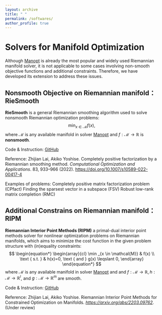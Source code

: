 ```yaml
---
layout: archive
title: " "
permalink: /softwares/
author_profile: true
---
```



# Solvers for Manifold Optimization

Although [Manopt](https://www.manopt.org/tutorial.html) is already the most popular and widely used Riemannian manifold solver, it is not applicable to some cases involving non-smooth objective functions and additional constraints. Therefore, we have developed its extension to address these issues.



## Nonsmooth Objective on Riemannian manifold： RieSmooth

**RieSmooth** is a general Riemannian smoothing algorithm used to solve nonsmooth Riemannian optimization problems:
$$
\begin{equation*}
\min _{x \in \mathcal{M}} f(x),
\end{equation*}
$$
where $\mathcal{M}$ is any available manifold in solver [Manopt](https://www.manopt.org/tutorial.html) and $f:\mathcal{M} \to \mathbb{R}$ is **nonsmooth**.

Code & Instruction: [GitHub](https://github.com/GALVINLAI/General-Riemannian-Smoothing-Method)

Reference: Zhijian Lai, Akiko Yoshise. Completely positive factorization by a Riemannian smoothing method. *Computational Optimization and Applications*. 83, 933–966 (2022). https://doi.org/10.1007/s10589-022-00417-4

Examples of problems:
    Completely positive matrix factorization problem (CPfact)
    Finding the sparsest vector in a subspace (FSV)
    Robust low-rank matrix completion (RMC)



## Additional Constrains on Riemannian manifold： RIPM

**Riemannian Interior Point Methods (RIPM)**  a primal-dual interior point methods solver for nonlinear optimization problems on Riemannian manifolds, which aims to minimize the cost function in the given problem structure with (in)equality constraints:
$$
\begin{equation*}
\begin{array}{cl}
\min _{x \in \mathcal{M}} & f(x) \\
\text { s.t. } & h(x)=0, \text { and } g(x) \leqslant 0,
\end{array}
\end{equation*}
$$
where $\mathcal{M}$ is any available manifold in solver [Manopt](https://www.manopt.org/tutorial.html) and and $f: \mathcal{M} \rightarrow \mathbb{R}, h: \mathcal{M} \rightarrow \mathbb{R}^l$, and $g: \mathcal{M} \rightarrow \mathbb{R}^m$ are smooth. 

Code & Instruction: [GitHub](https://github.com/GALVINLAI/RIPM)

Reference: Zhijian Lai, Akiko Yoshise. Riemannian Interior Point Methods for Constrained Optimization on Manifolds. *https://arxiv.org/abs/2203.09762*.  (Under review)
